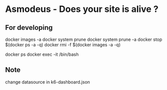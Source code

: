 # Asmodeus - Does your site is alive ?


## For developing
docker images -a
docker system prune
docker system prune -a
docker stop $(docker ps -a -q)
docker rmi -f $(docker images -a -q)

docker ps
docker exec -it <container name> /bin/bash

## Note
change datasource in k6-dashboard.json